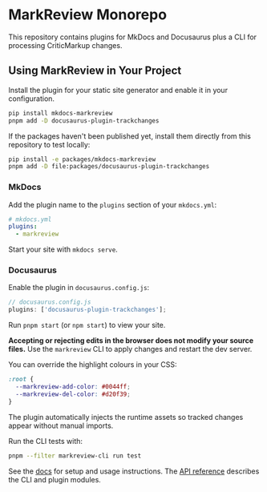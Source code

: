 # MarkReview Monorepo

This repository contains plugins for MkDocs and Docusaurus plus a CLI for processing CriticMarkup changes.

## Using MarkReview in Your Project

Install the plugin for your static site generator and enable it in your configuration.

```bash
pip install mkdocs-markreview
pnpm add -D docusaurus-plugin-trackchanges
```

If the packages haven't been published yet, install them directly from this repository to test locally:

```bash
pip install -e packages/mkdocs-markreview
pnpm add -D file:packages/docusaurus-plugin-trackchanges
```

### MkDocs

Add the plugin name to the `plugins` section of your `mkdocs.yml`:

```yaml
# mkdocs.yml
plugins:
  - markreview
```

Start your site with `mkdocs serve`.

### Docusaurus

Enable the plugin in `docusaurus.config.js`:

```js
// docusaurus.config.js
plugins: ['docusaurus-plugin-trackchanges'];
```

Run `pnpm start` (or `npm start`) to view your site.

**Accepting or rejecting edits in the browser does not modify your source files.**
Use the `markreview` CLI to apply changes and restart the dev server.

You can override the highlight colours in your CSS:

```css
:root {
  --markreview-add-color: #0044ff;
  --markreview-del-color: #d20f39;
}
```

The plugin automatically injects the runtime assets so tracked changes appear without manual imports.

Run the CLI tests with:

```bash
pnpm --filter markreview-cli run test
```

See the [docs](docs/index.md) for setup and usage instructions.
The [API reference](docs/api/index.md) describes the CLI and plugin modules.
